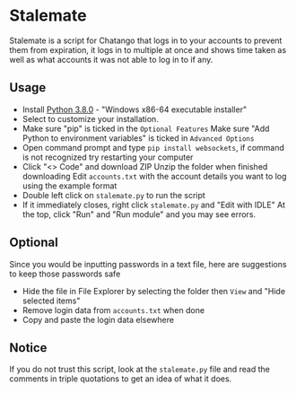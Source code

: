 # Stalemate
Stalemate is a script for Chatango that logs in to your accounts to prevent them from expiration, it logs in to multiple at once and shows time taken as well as what accounts it was not able to log in to if any.

## Usage

- Install [Python 3.8.0](https://www.python.org/downloads/release/python-380/) - "Windows x86-64 executable installer"
- Select to customize your installation.
- Make sure "pip" is ticked in the `Optional Features`
  Make sure "Add Python to environment variables" is ticked in `Advanced Options`
- Open command prompt and type `pip install websockets`, if command is not recognized try restarting your computer
- Click "<> Code" and download ZIP
  Unzip the folder when finished downloading
  Edit `accounts.txt` with the account details you want to log using the example format
- Double left click on `stalemate.py` to run the script
- If it immediately closes, right click `stalemate.py` and "Edit with IDLE"
  At the top, click "Run" and "Run module" and you may see errors.

## Optional
Since you would be inputting passwords in a text file, here are suggestions to keep those passwords safe
- Hide the file in File Explorer by selecting the folder then `View` and "Hide selected items"
- Remove login data from `accounts.txt` when done
- Copy and paste the login data elsewhere

## Notice
If you do not trust this script, look at the `stalemate.py` file and read the comments in triple quotations to get an idea of what it does.
